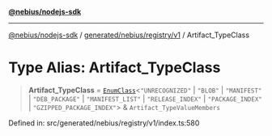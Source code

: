 [**@nebius/nodejs-sdk**](../../../../../README.md)

---

[@nebius/nodejs-sdk](../../../../../README.md) / [generated/nebius/registry/v1](../README.md) / Artifact_TypeClass

# Type Alias: Artifact_TypeClass

> **Artifact_TypeClass** = [`EnumClass`](../../../../../runtime/protos/enum/type-aliases/EnumClass.md)\<`"UNRECOGNIZED"` \| `"BLOB"` \| `"MANIFEST"` \| `"DEB_PACKAGE"` \| `"MANIFEST_LIST"` \| `"RELEASE_INDEX"` \| `"PACKAGE_INDEX"` \| `"GZIPPED_PACKAGE_INDEX"`\> & `Artifact_TypeValueMembers`

Defined in: src/generated/nebius/registry/v1/index.ts:580
